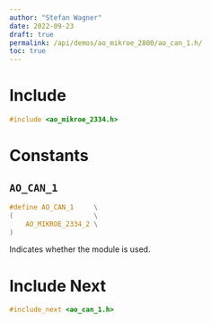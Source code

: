 ```yaml
---
author: "Stefan Wagner"
date: 2022-09-23
draft: true
permalink: /api/demos/ao_mikroe_2800/ao_can_1.h/
toc: true
---
```


# Include

```c
#include <ao_mikroe_2334.h>
```

# Constants

## `AO_CAN_1`

```c
#define AO_CAN_1     \
(                    \
    AO_MIKROE_2334_2 \
)
```

Indicates whether the module is used.

# Include Next

```c
#include_next <ao_can_1.h>
```
